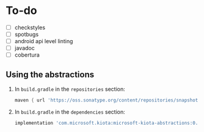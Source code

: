 # To-do
- [ ] checkstyles
- [ ] spotbugs
- [ ] android api level linting
- [ ] javadoc
- [ ] cobertura

## Using the abstractions

1. In `build.gradle` in the `repositories` section:

    ```Groovy
    maven { url 'https://oss.sonatype.org/content/repositories/snapshots' }    
    ```

1. In `build.gradle` in the `dependencies` section:

    ```Groovy
    implementation 'com.microsoft.kiota:microsoft-kiota-abstractions:0.0.4-SNAPSHOT'
    ```
